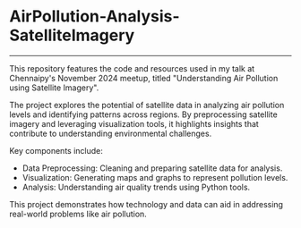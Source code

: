 # AirPollution-Analysis-SatelliteImagery
----------------------------------
This repository features the code and resources used in my talk at Chennaipy's November 2024 meetup, titled "Understanding Air Pollution using Satellite Imagery".

The project explores the potential of satellite data in analyzing air pollution levels and identifying patterns across regions. By preprocessing satellite imagery and leveraging visualization tools, it highlights insights that contribute to understanding environmental challenges.

Key components include:

- Data Preprocessing: Cleaning and preparing satellite data for analysis.
- Visualization: Generating maps and graphs to represent pollution levels.
- Analysis: Understanding air quality trends using Python tools.
  
This project demonstrates how technology and data can aid in addressing real-world problems like air pollution.
